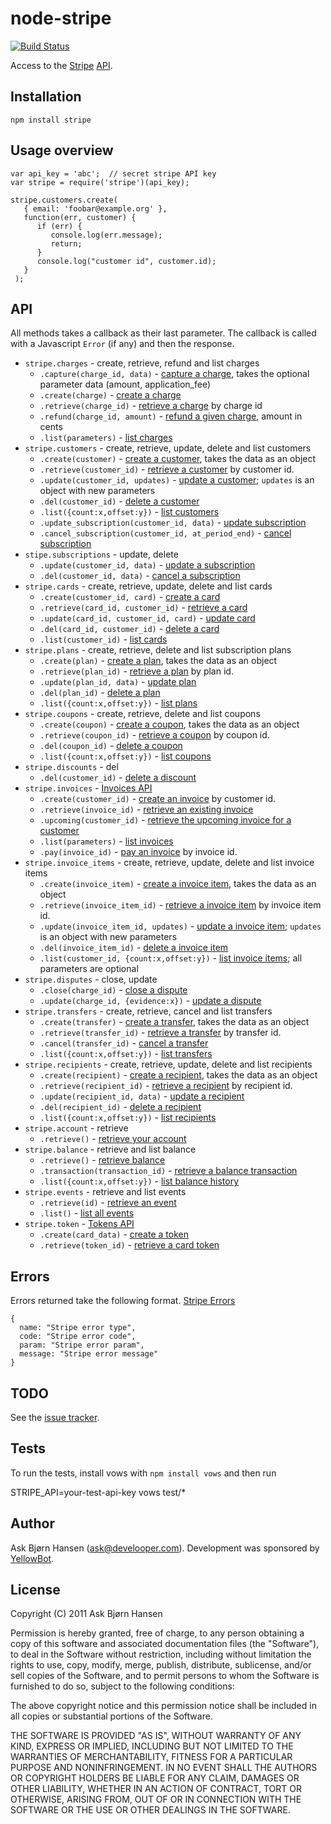 # node-stripe

[![Build Status](https://travis-ci.org/davidrivera/node-stripe.png?branch=master)](https://travis-ci.org/davidrivera/node-stripe)

Access to the [Stripe](https://stripe.com/) [API](https://stripe.com/docs/api).


## Installation

`npm install stripe`

## Usage overview


    var api_key = 'abc';  // secret stripe API key
    var stripe = require('stripe')(api_key);

    stripe.customers.create(
       { email: 'foobar@example.org' },
       function(err, customer) {
          if (err) {
             console.log(err.message);
             return;
          }
          console.log("customer id", customer.id);
       }
     );


## API

All methods takes a callback as their last parameter. The callback is
called with a Javascript `Error` (if any) and then the response.

* `stripe.charges` - create, retrieve, refund and list charges
   * `.capture(charge_id, data)` - [capture a charge](https://stripe.com/docs/api#charge_capture), takes the optional parameter data (amount, application_fee)
   * `.create(charge)` - [create a charge](https://stripe.com/docs/api#create_charge)
   * `.retrieve(charge_id)` - [retrieve a charge](https://stripe.com/docs/api#retrieve_charge) by charge id
   * `.refund(charge_id, amount)` - [refund a given charge](https://stripe.com/docs/api#refund_charge), amount in cents
   * `.list(parameters)` - [list charges](https://stripe.com/docs/api#list_charges)
* `stripe.customers` - create, retrieve, update, delete and list customers
   * `.create(customer)` - [create a customer](https://stripe.com/docs/api#create_customer), takes the data as an object
   * `.retrieve(customer_id)` - [retrieve a customer](https://stripe.com/docs/api#retrieve_customer) by customer id.
   * `.update(customer_id, updates)` - [update a customer](https://stripe.com/docs/api#update_customer); `updates` is an object with new parameters
   * `.del(customer_id)` - [delete a customer](https://stripe.com/docs/api#delete_customer)
   * `.list({count:x,offset:y})` - [list customers](https://stripe.com/docs/api#list_customers)
   * `.update_subscription(customer_id, data)` - [update subscription](https://stripe.com/docs/api#update_subscription)
   * `.cancel_subscription(customer_id, at_period_end)` - [cancel subscription](https://stripe.com/docs/api#cancel_subscription)
* `stipe.subscriptions`  - update, delete
   * `.update(customer_id, data)` - [update a subscription](https://stripe.com/docs/api/curl#update_subscription)
   * `.del(customer_id, data)` - [cancel a subscription](https://stripe.com/docs/api/curl#cancel_subscription)
*  `stripe.cards`  - create, retrieve, update, delete and list cards
   *  `.create(customer_id, card)`  - [create a card](https://stripe.com/docs/api#create_card)
   *  `.retrieve(card_id, customer_id)`  - [retrieve a card](https://stripe.com/docs/api#retrieve_card)
   *  `.update(card_id, customer_id, card)`  - [update card](https://stripe.com/docs/api#update_card)
   *  `.del(card_id, customer_id)`  - [delete a card](https://stripe.com/docs/api#delete_card)
   *  `.list(customer_id)`  - [list cards](https://stripe.com/docs/api#list_cards)
* `stripe.plans` - create, retrieve, delete and list subscription plans
   * `.create(plan)` - [create a plan](https://stripe.com/docs/api#create_plan), takes the data as an object
   * `.retrieve(plan_id)` - [retrieve a plan](https://stripe.com/docs/api#retrieve_plan) by plan id.
   * `.update(plan_id, data)` - [update plan](https://stripe.com/docs/api#update_plan)
   * `.del(plan_id)` - [delete a plan](https://stripe.com/docs/api#delete_plan)
   * `.list({count:x,offset:y})` - [list plans](https://stripe.com/docs/api#list_plans)
* `stripe.coupons` - create, retrieve, delete and list coupons
   * `.create(coupon)` - [create a coupon](https://stripe.com/docs/api#create_coupon), takes the data as an object
   * `.retrieve(coupon_id)` - [retrieve a coupon](https://stripe.com/docs/api#retrieve_coupon) by coupon id.
   * `.del(coupon_id)` - [delete a coupon](https://stripe.com/docs/api#delete_coupon)
   * `.list({count:x,offset:y})` - [list coupons](https://stripe.com/docs/api#list_coupons)
* `stripe.discounts`  - del
   * `.del(customer_id)`  - [delete a discount](https://stripe.com/docs/api/curl#delete_discount)
* `stripe.invoices` - [Invoices API](https://stripe.com/docs/api#invoices)
   * `.create(customer_id)` - [create an invoice](https://stripe.com/docs/api#create_invoice) by customer id.
   * `.retrieve(invoice_id)` - [retrieve an existing invoice](https://stripe.com/docs/api?lang=curl#retrieve_invoice)
   * `.upcoming(customer_id)` - [retrieve the upcoming invoice for a customer](https://stripe.com/docs/api?lang=curl#retrieve_customer_invoice)
   * `.list(parameters)` - [list invoices](https://stripe.com/docs/api#list_customer_invoices)
   * `.pay(invoice_id)` - [pay an invoice](https://stripe.com/docs/api#pay_invoice) by invoice id.
* `stripe.invoice_items` - create, retrieve, update, delete and list invoice items
   * `.create(invoice_item)` - [create a invoice item](https://stripe.com/docs/api#create_invoiceitem), takes the data as an object
   * `.retrieve(invoice_item_id)` - [retrieve a invoice item](https://stripe.com/docs/api#retrieve_invoiceitem) by invoice item id.
   * `.update(invoice_item_id, updates)` - [update a invoice item](https://stripe.com/docs/api#update_invoiceitem); `updates` is an object with new parameters
   * `.del(invoice_item_id)` - [delete a invoice item](https://stripe.com/docs/api#delete_invoiceitem)
   * `.list(customer_id, {count:x,offset:y})` - [list invoice items](https://stripe.com/docs/api#list_invoiceitems); all parameters are optional
* `stripe.disputes`  - close, update
   * `.close(charge_id)`  - [close a dispute](https://stripe.com/docs/api/curl#close_dispute)
   * `.update(charge_id, {evidence:x})`  - [update a dispute](https://stripe.com/docs/api/curl#update_dispute)
* `stripe.transfers` - create, retrieve, cancel and list transfers
   * `.create(transfer)` - [create a transfer](https://stripe.com/docs/api#create_transfer), takes the data as an object
   * `.retrieve(transfer_id)` - [retrieve a transfer](https://stripe.com/docs/api#retrieve_transfer) by transfer id.
   * `.cancel(transfer_id)` - [cancel a transfer](https://stripe.com/docs/api#cancel_transfer)
   * `.list({count:x,offset:y})` - [list transfers](https://stripe.com/docs/api#list_transfers)
* `stripe.recipients` - create, retrieve, update, delete and list recipients
   * `.create(recipient)` - [create a recipient](https://stripe.com/docs/api#create_recipient), takes the data as an object
   * `.retrieve(recipient_id)` - [retrieve a recipient](https://stripe.com/docs/api#retrieve_recipient) by recipient id.
   * `.update(recipient_id, data)` - [update a recipient](https://stripe.com/docs/api#update_recipient)
   * `.del(recipient_id)` - [delete a recipient](https://stripe.com/docs/api#delete_recipient)
   * `.list({count:x,offset:y})` - [list recipients](https://stripe.com/docs/api#list_recipients)
* `stripe.account`  - retrieve
   * `.retrieve()`  - [retrieve your account](https://stripe.com/docs/api/curl#retrieve_account)
* `stripe.balance` - retrieve and list balance
   * `.retrieve()` - [retrieve balance](https://stripe.com/docs/api#retrieve_balance)
   * `.transaction(transaction_id)`  - [retrieve a balance transaction](https://stripe.com/docs/api/curl#retrieve_balance_transaction)
   * `.list({count:x,offset:y})` - [list balance history](https://stripe.com/docs/api#balance_history)
* `stripe.events` - retrieve and list events
   * `.retrieve(id)` - [retrieve an event](https://stripe.com/docs/api#retrieve_event)
   * `.list()` - [list all events](https://stripe.com/docs/api#list_events)
* `stripe.token` - [Tokens API](https://stripe.com/docs/api#tokens)
   * `.create(card_data)` - [create a token](https://stripe.com/docs/api#create_token)
   * `.retrieve(token_id)` - [retrieve a card token](https://stripe.com/docs/api#retrieve_token)

## Errors

Errors returned take the following format. [Stripe Errors](https://stripe.com/docs/api#errors)

    {
      name: "Stripe error type",
      code: "Stripe error code",
      param: "Stripe error param",
      message: "Stripe error message"
    }

## TODO

See the [issue tracker](http://github.com/abh/node-stripe).

## Tests

To run the tests, install vows with `npm install vows` and then run

   STRIPE_API=your-test-api-key vows test/*

## Author

Ask Bjørn Hansen (ask@develooper.com). Development was sponsored by [YellowBot](http://www.yellowbot.com/).

## License

Copyright (C) 2011 Ask Bjørn Hansen

Permission is hereby granted, free of charge, to any person obtaining a copy
of this software and associated documentation files (the "Software"), to deal
in the Software without restriction, including without limitation the rights
to use, copy, modify, merge, publish, distribute, sublicense, and/or sell
copies of the Software, and to permit persons to whom the Software is
furnished to do so, subject to the following conditions:

The above copyright notice and this permission notice shall be included in
all copies or substantial portions of the Software.

THE SOFTWARE IS PROVIDED "AS IS", WITHOUT WARRANTY OF ANY KIND, EXPRESS OR
IMPLIED, INCLUDING BUT NOT LIMITED TO THE WARRANTIES OF MERCHANTABILITY,
FITNESS FOR A PARTICULAR PURPOSE AND NONINFRINGEMENT. IN NO EVENT SHALL THE
AUTHORS OR COPYRIGHT HOLDERS BE LIABLE FOR ANY CLAIM, DAMAGES OR OTHER
LIABILITY, WHETHER IN AN ACTION OF CONTRACT, TORT OR OTHERWISE, ARISING FROM,
OUT OF OR IN CONNECTION WITH THE SOFTWARE OR THE USE OR OTHER DEALINGS IN
THE SOFTWARE.
